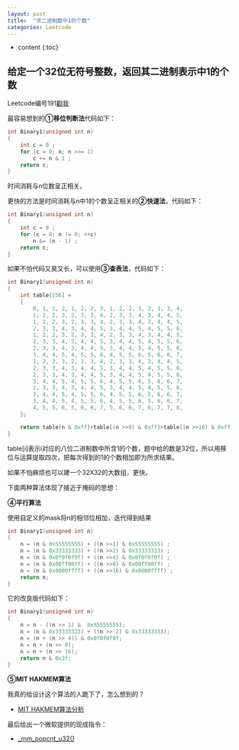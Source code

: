 ```yaml
---
layout: post
title:  "求二进制数中1的个数"
categories: Leetcode
---
```


* content
{:toc}


## 给定一个32位无符号整数，返回其二进制表示中1的个数

Leetcode编号191[戳我](https://leetcode.com/problems/Number-of-1-Bits/?tab=Description)

最容易想到的**①移位判断法**代码如下：

```cpp
int Binary1(unsigned int n)
{
    int c = 0 ; 
    for (c = 0; n; n >>= 1)
        c += n & 1 ;
    return c;
}
```
时间消耗与n位数呈正相关。

更快的方法是时间消耗与n中1的个数呈正相关的**②快速法**，代码如下：
```cpp
int Binary1(unsigned int n)
{
    int c = 0 ;
    for (c = 0; n != 0; ++c)
        n &= (n - 1) ;
    return c;
}
```

如果不怕代码又臭又长，可以使用**③查表法**，代码如下：
```cpp
int Binary1(unsigned int n)
{ 
    int table[256] = 
    { 
        0, 1, 1, 2, 1, 2, 2, 3, 1, 2, 2, 3, 2, 3, 3, 4, 
        1, 2, 2, 3, 2, 3, 3, 4, 2, 3, 3, 4, 3, 4, 4, 5, 
        1, 2, 2, 3, 2, 3, 3, 4, 2, 3, 3, 4, 3, 4, 4, 5, 
        2, 3, 3, 4, 3, 4, 4, 5, 3, 4, 4, 5, 4, 5, 5, 6, 
        1, 2, 2, 3, 2, 3, 3, 4, 2, 3, 3, 4, 3, 4, 4, 5, 
        2, 3, 3, 4, 3, 4, 4, 5, 3, 4, 4, 5, 4, 5, 5, 6, 
        2, 3, 3, 4, 3, 4, 4, 5, 3, 4, 4, 5, 4, 5, 5, 6, 
        3, 4, 4, 5, 4, 5, 5, 6, 4, 5, 5, 6, 5, 6, 6, 7, 
        1, 2, 2, 3, 2, 3, 3, 4, 2, 3, 3, 4, 3, 4, 4, 5, 
        2, 3, 3, 4, 3, 4, 4, 5, 3, 4, 4, 5, 4, 5, 5, 6, 
        2, 3, 3, 4, 3, 4, 4, 5, 3, 4, 4, 5, 4, 5, 5, 6, 
        3, 4, 4, 5, 4, 5, 5, 6, 4, 5, 5, 6, 5, 6, 6, 7, 
        2, 3, 3, 4, 3, 4, 4, 5, 3, 4, 4, 5, 4, 5, 5, 6, 
        3, 4, 4, 5, 4, 5, 5, 6, 4, 5, 5, 6, 5, 6, 6, 7, 
        3, 4, 4, 5, 4, 5, 5, 6, 4, 5, 5, 6, 5, 6, 6, 7, 
        4, 5, 5, 6, 5, 6, 6, 7, 5, 6, 6, 7, 6, 7, 7, 8, 
    }; 

    return table[n & 0xff]+table[(n >>8) & 0xff]+table[(n >>16) & 0xff]+table[(n >>24) & 0xff];
}
```
table[i]表示i对应的八位二进制数中所含1的个数，题中给的数是32位，所以用移位与运算提取四次，把每次得到的1的个数相加即为所求结果。

如果不怕麻烦也可以建一个32X32的大数组，更快。

> 

下面两种算法体现了接近于掩码的思想：

**④平行算法**

使用自定义的mask将n的相邻位相加，迭代得到结果

```cpp
int Binary1(unsigned int n) 
{ 
    n = (n & 0x55555555) + ((n >>1) & 0x55555555) ; 
    n = (n & 0x33333333) + ((n >>2) & 0x33333333) ; 
    n = (n & 0x0f0f0f0f) + ((n >>4) & 0x0f0f0f0f) ; 
    n = (n & 0x00ff00ff) + ((n >>8) & 0x00ff00ff) ; 
    n = (n & 0x0000ffff) + ((n >>16) & 0x0000ffff) ; 
    return n; 
}
```
它的改良版代码如下：
```cpp
int Binary1(unsigned int n)
{
	n = n - ((n >> 1) &  0x55555555);
	n = (n & 0x33333333) + ((n >> 2) & 0x33333333);
	n = (n + (n >> 4)) & 0x0f0f0f0f;
	n = n + (n >> 8);
	n = n + (n >> 16);
	return n & 0x3f;
}
```

**⑤MIT HAKMEM算法**

我真的给设计这个算法的人跪下了，怎么想到的？

* [MIT HAKMEM算法分析](http://blog.csdn.net/msquare/article/details/4536388)

最后给出一个微软提供的现成指令：
* [_mm_popcnt_u32()](https://msdn.microsoft.com/zh-tw/LIbrary/bb514083(d=printer,v=vs.100))